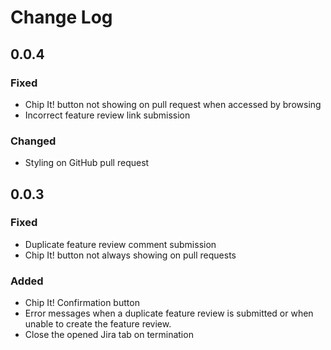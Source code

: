 # Change Log

## 0.0.4

### Fixed
- Chip It! button not showing on pull request when accessed by browsing
- Incorrect feature review link submission

### Changed
- Styling on GitHub pull request

## 0.0.3

### Fixed
- Duplicate feature review comment submission
- Chip It! button not always showing on pull requests

### Added
- Chip It! Confirmation button
- Error messages when a duplicate feature review is submitted or when unable
to create the feature review.
- Close the opened Jira tab on termination
